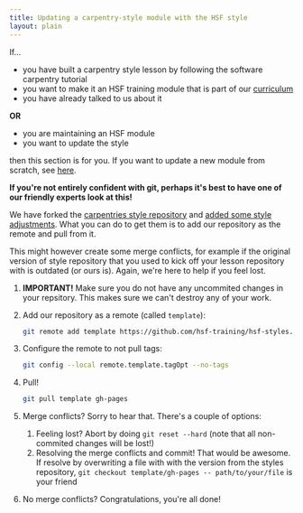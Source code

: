 ```yaml
---
title: Updating a carpentry-style module with the HSF style
layout: plain
---
```


If...

* you have built a carpentry style lesson by following the software carpentry tutorial
* you want to make it an HSF training module that is part of our [curriculum](hepsoftwarefoundation.org/training/curriculum)
* you have already talked to us about it

**OR**

* you are maintaining an HSF module
* you want to update the style

then this section is for you. If you want to update a new module from scratch, see [here](howto-new-module).

**If you're not entirely confident with git, perhaps it's best to have one of our friendly experts look at this!**

We have forked the [carpentries style repository](https://github.com/carpentries/styles/) and [added some style adjustments](https://github.com/hsf-training/hsf-styles). What you can do to get them is to add our repository as the remote and pull from it. 

This might however create some merge conflicts, for example if the original version of style repository that you used to kick off your lesson repository with is outdated (or ours is). Again, we're here to help if you feel lost.

1. **IMPORTANT!** Make sure you do not have any uncommited changes in your repsitory. This makes sure we can't destroy any of your work.

2. Add our repository as a remote (called ``template``):

   ```sh
   git remote add template https://github.com/hsf-training/hsf-styles.git
   ```

3. Configure the remote to not pull tags:

   ```sh
   git config --local remote.template.tagOpt --no-tags
   ```

4. Pull!

   ```sh
   git pull template gh-pages
   ```

5. Merge conflicts? Sorry to hear that. There's a couple of options:
    1. Feeling lost? Abort by doing ``git reset --hard`` (note that all non-commited changes will be lost!)
    2. Resolving the merge conflicts and commit! That would be awesome. If resolve by overwriting a file with with the version from the styles repository, ``git checkout template/gh-pages -- path/to/your/file`` is your friend

6. No merge conflicts? Congratulations, you're all done!
